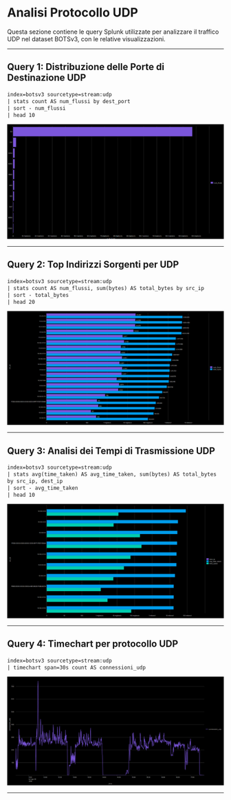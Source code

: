 # Analisi Protocollo UDP

Questa sezione contiene le query Splunk utilizzate per analizzare il traffico UDP nel dataset BOTSv3, con le relative visualizzazioni.

---

## Query 1: Distribuzione delle Porte di Destinazione UDP

```spl
index=botsv3 sourcetype=stream:udp 
| stats count AS num_flussi by dest_port 
| sort - num_flussi 
| head 10
```
![Descrizione dell'immagine](img/distribuzione_porte_destinazione_udp.png)
 
---

## Query 2: Top Indirizzi Sorgenti per UDP

```spl 
index=botsv3 sourcetype=stream:udp 
| stats count AS num_flussi, sum(bytes) AS total_bytes by src_ip 
| sort - total_bytes 
| head 20
```
![Descrizione dell'immagine](img/top_inidirizzi_sorgenti_udp.png)

---

## Query 3: Analisi dei Tempi di Trasmissione UDP


```spl
index=botsv3 sourcetype=stream:udp 
| stats avg(time_taken) AS avg_time_taken, sum(bytes) AS total_bytes by src_ip, dest_ip 
| sort - avg_time_taken 
| head 10
```
![Descrizione dell'immagine](img/analisi_tempi_trasmissione_udp.png)

---

## Query 4: Timechart per protocollo UDP

```spl
index=botsv3 sourcetype=stream:udp
| timechart span=30s count AS connessioni_udp
```
![Descrizione dell'immagine](img/timechart_udp.png)

---



